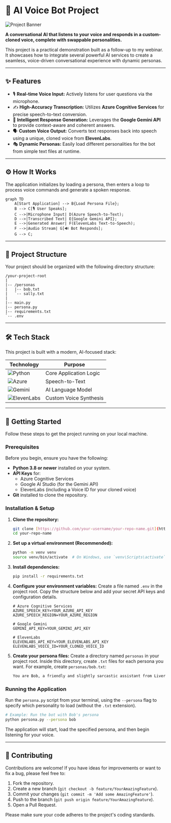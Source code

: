 # 🤖 AI Voice Bot Project

![Project Banner](https://placehold.co/800x250/1e293b/ffffff?text=AI%20Voice%20Bot&font=lato)

**A conversational AI that listens to your voice and responds in a custom-cloned voice, complete with swappable personalities.**

This project is a practical demonstration built as a follow-up to my webinar. It showcases how to integrate several powerful AI services to create a seamless, voice-driven conversational experience with dynamic personas.

---

## ✨ Features

* 🎙️ **Real-time Voice Input:** Actively listens for user questions via the microphone.
* ✍️ **High-Accuracy Transcription:** Utilizes **Azure Cognitive Services** for precise speech-to-text conversion.
* 🧠 **Intelligent Response Generation:** Leverages the **Google Gemini API** to provide context-aware and coherent answers.
* 🗣️ **Custom Voice Output:** Converts text responses back into speech using a unique, cloned voice from **ElevenLabs**.
* 🎭 **Dynamic Personas:** Easily load different personalities for the bot from simple text files at runtime.

---

## ⚙️ How It Works

The application initializes by loading a persona, then enters a loop to process voice commands and generate a spoken response.

```mermaid
graph TD
    A[Start Application] --> B{Load Persona File};
    B --> C[🎙️ User Speaks];
    C -->|Microphone Input| D(Azure Speech-to-Text);
    D -->|Transcribed Text| E{Google Gemini API};
    E -->|Generated Answer| F(ElevenLabs Text-to-Speech);
    F -->|Audio Stream| G[🔊 Bot Responds];
    G --> C;
```

---

## 📂 Project Structure

Your project should be organized with the following directory structure:

```
/your-project-root
|
|-- /personas
|   |-- bob.txt
|   `-- sally.txt
|
|-- main.py
|-- persona.py
|-- requirements.txt
`-- .env
```

---

## 🛠️ Tech Stack

This project is built with a modern, AI-focused stack:

| Technology                                                                                                | Purpose                  |
| --------------------------------------------------------------------------------------------------------- | ------------------------ |
| ![Python](https://img.shields.io/badge/Python-3776AB?style=for-the-badge&logo=python&logoColor=white)      | Core Application Logic   |
| ![Azure](https://img.shields.io/badge/Azure-0078D4?style=for-the-badge&logo=microsoftazure&logoColor=white) | Speech-to-Text           |
| ![Gemini](https://img.shields.io/badge/Google%20Gemini-4285F4?style=for-the-badge&logo=google&logoColor=white)  | AI Language Model        |
| ![ElevenLabs](https://img.shields.io/badge/ElevenLabs-1A1A1A?style=for-the-badge&logo=elevenlabs&logoColor=white) | Custom Voice Synthesis   |

---

## 🚀 Getting Started

Follow these steps to get the project running on your local machine.

### Prerequisites

Before you begin, ensure you have the following:

* **Python 3.8 or newer** installed on your system.
* **API Keys** for:
    * Azure Cognitive Services
    * Google AI Studio (for the Gemini API)
    * ElevenLabs (including a Voice ID for your cloned voice)
* **Git** installed to clone the repository.

### Installation & Setup

1.  **Clone the repository:**
    ```bash
    git clone [https://github.com/your-username/your-repo-name.git](https://github.com/your-username/your-repo-name.git)
    cd your-repo-name
    ```

2.  **Set up a virtual environment (Recommended):**
    ```bash
    python -m venv venv
    source venv/bin/activate  # On Windows, use `venv\Scripts\activate`
    ```

3.  **Install dependencies:**
    ```bash
    pip install -r requirements.txt
    ```

4.  **Configure your environment variables:**
    Create a file named `.env` in the project root. Copy the structure below and add your secret API keys and configuration details.

    ```dotenv
    # Azure Cognitive Services
    AZURE_SPEECH_KEY=YOUR_AZURE_API_KEY
    AZURE_SPEECH_REGION=YOUR_AZURE_REGION

    # Google Gemini
    GEMINI_API_KEY=YOUR_GEMINI_API_KEY

    # ElevenLabs
    ELEVENLABS_API_KEY=YOUR_ELEVENLABS_API_KEY
    ELEVENLABS_VOICE_ID=YOUR_CLONED_VOICE_ID
    ```

5.  **Create your persona files:**
    Create a directory named `personas` in your project root. Inside this directory, create `.txt` files for each persona you want. For example, create `personas/bob.txt`:

    ```txt
    You are Bob, a friendly and slightly sarcastic assistant from Liverpool. You love talking about football and the weather. Keep your answers brief and witty.
    ```

### Running the Application

Run the `persona.py` script from your terminal, using the `--persona` flag to specify which personality to load (without the `.txt` extension).

```bash
# Example: Run the bot with Bob's persona
python persona.py --persona bob
```

The application will start, load the specified persona, and then begin listening for your voice.

---

## 🤝 Contributing

Contributions are welcome! If you have ideas for improvements or want to fix a bug, please feel free to:

1.  Fork the repository.
2.  Create a new branch (`git checkout -b feature/YourAmazingFeature`).
3.  Commit your changes (`git commit -m 'Add some AmazingFeature'`).
4.  Push to the branch (`git push origin feature/YourAmazingFeature`).
5.  Open a Pull Request.

Please make sure your code adheres to the project's coding standards.
